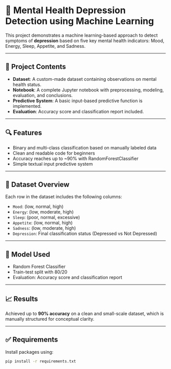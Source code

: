 # 🧠 Mental Health Depression Detection using Machine Learning

This project demonstrates a machine learning-based approach to detect symptoms of **depression** based on five key mental health indicators: Mood, Energy, Sleep, Appetite, and Sadness.

---

## 📂 Project Contents

- **Dataset**: A custom-made dataset containing observations on mental health status.
- **Notebook**: A complete Jupyter notebook with preprocessing, modeling, evaluation, and conclusions.
- **Predictive System**: A basic input-based predictive function is implemented.
- **Evaluation**: Accuracy score and classification report included.

---

## 🔍 Features

- Binary and multi-class classification based on manually labeled data
- Clean and readable code for beginners
- Accuracy reaches up to ~90% with RandomForestClassifier
- Simple textual input predictive system

---

## 🧠 Dataset Overview

Each row in the dataset includes the following columns:

- `Mood`: (low, normal, high)
- `Energy`: (low, moderate, high)
- `Sleep`: (poor, normal, excessive)
- `Appetite`: (low, normal, high)
- `Sadness`: (low, moderate, high)
- `Depression`: Final classification status (Depressed vs Not Depressed)

---

## 🧪 Model Used

- Random Forest Classifier
- Train-test split with 80/20
- Evaluation: Accuracy score and classification report

---

## 📈 Results

Achieved up to **90% accuracy** on a clean and small-scale dataset, which is manually structured for conceptual clarity.

---

## ✅ Requirements

Install packages using:

```bash
pip install -r requirements.txt
